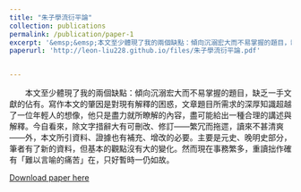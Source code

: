 ```yaml
---
title: "朱子學流衍平論"
collection: publications
permalink: /publication/paper-1
excerpt: '&emsp;&emsp;本文至少體現了我的兩個缺點：傾向沉溺宏大而不易掌握的題目，缺乏一手文獻的佔有。寫作本文的肇因是對現有解釋的困惑，文章題目所需求的深厚知識超越了一位年輕人的想像，他只是盡力就所瞭解的內容，盡可能給出一種合理的講述與解釋。今自看來，除文字措辭大有可刪改、修訂——繁冗而拖遝，讀來不甚清爽——外，本文所引資料、證據也有補充、增改的必要。主要是元史、晚明史部分，筆者有了新的資料，但基本的觀點沒有大的變化。然而現在事務繁多，重讀拙作確有「難以言喻的痛苦」在，只好暫時一仍如故。'
paperurl: 'http://leon-liu228.github.io/files/朱子學流衍平論.pdf'


---
```


 &emsp;&emsp;本文至少體現了我的兩個缺點：傾向沉溺宏大而不易掌握的題目，缺乏一手文獻的佔有。寫作本文的肇因是對現有解釋的困惑，文章題目所需求的深厚知識超越了一位年輕人的想像，他只是盡力就所瞭解的內容，盡可能給出一種合理的講述與解釋。今自看來，除文字措辭大有可刪改、修訂——繁冗而拖遝，讀來不甚清爽——外，本文所引資料、證據也有補充、增改的必要。主要是元史、晚明史部分，筆者有了新的資料，但基本的觀點沒有大的變化。然而現在事務繁多，重讀拙作確有「難以言喻的痛苦」在，只好暫時一仍如故。

[Download paper here](http://leon-liu228.github.io/files/朱子學流衍平論.pdf)

